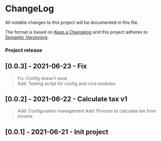 # ChangeLog
All notable changes to this project will be documented in this file.

The format is based on [Keep a Changelog](http://keepachangelog.com/)
and this project adheres to [Semantic Versioning](http://semver.org/).

### Project release

## [0.0.3] - 2021-06-23 - Fix
> Fix: Config doesn't exist  
> Add: Testing script for config and core modules  
## [0.0.2] - 2021-06-22 - Calculate tax v1
> Add: Configuration management
> Add: Process to calculate tax from income 
## [0.0.1] - 2021-06-21 - Init project

